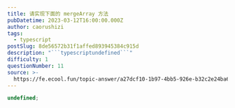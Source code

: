 ```yaml
---
title: 请实现下面的 mergeArray 方法
pubDatetime: 2023-03-12T16:00:00.000Z
author: caorushizi
tags:
  - typescript
postSlug: 8de56572b31f1affed893945384c915d
description: "```typescriptundefined```"
difficulty: 1
questionNumber: 11
source: >-
  https://fe.ecool.fun/topic-answer/a27dcf10-1b97-4bb5-926e-b32c2e24ba67?orderBy=updateTime&order=desc&tagId=19
---
```


```typescript
undefined;
```
